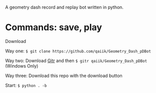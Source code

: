 A geometry dash record and replay bot written in python.

# Commands: save, play

Download

Way one: `$ git clone https://github.com/qaiik/Geometry_Dash_pDBot`

Way two: Download [Gitr](https://github.com/cmdcustom/gitr) and then `$ gitr qaiik/Geometry_Dash_pDBot` (Windows Only)

Way three: Download this repo with the download button

Start: `$ python . -b`

